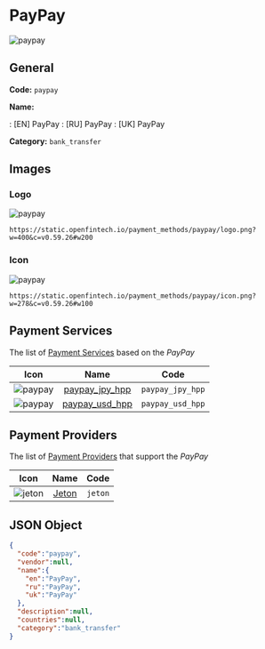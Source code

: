 
# PayPay 
![paypay](https://static.openfintech.io/payment_methods/paypay/logo.png?w=400&c=v0.59.26#w200)  

## General 
**Code:** `paypay` 
 
**Name:** 
 
:	[EN] PayPay 
:	[RU] PayPay 
:	[UK] PayPay 
 
**Category:** `bank_transfer` 
 

## Images 

### Logo 
![paypay](https://static.openfintech.io/payment_methods/paypay/logo.png?w=400&c=v0.59.26#w200)  

```
https://static.openfintech.io/payment_methods/paypay/logo.png?w=400&c=v0.59.26#w200
```  

### Icon 
![paypay](https://static.openfintech.io/payment_methods/paypay/icon.png?w=278&c=v0.59.26#w100)  

```
https://static.openfintech.io/payment_methods/paypay/icon.png?w=278&c=v0.59.26#w100
```  

## Payment Services 
 
The list of [Payment Services](/payment-services/) based on the _PayPay_ 

|Icon|Name|Code| 
|:---:|:---:|:---:| 
|![paypay](https://static.openfintech.io/payment_methods/paypay/icon.png?w=278&c=v0.59.26#w100) |[paypay_jpy_hpp](/payment-services/paypay_jpy_hpp/)|`paypay_jpy_hpp`| 
|![paypay](https://static.openfintech.io/payment_methods/paypay/icon.png?w=278&c=v0.59.26#w100) |[paypay_usd_hpp](/payment-services/paypay_usd_hpp/)|`paypay_usd_hpp`| 
 

## Payment Providers 
 
The list of [Payment Providers](/payment-providers/) that support the _PayPay_ 

|Icon|Name|Code| 
|:---:|:---:|:---:| 
|![jeton](https://static.openfintech.io/payment_providers/jeton/icon.png?w=278&c=v0.59.26#w100) |[Jeton](/payment-providers/jeton/)|`jeton`| 
 

## JSON Object 

```json
{
  "code":"paypay",
  "vendor":null,
  "name":{
    "en":"PayPay",
    "ru":"PayPay",
    "uk":"PayPay"
  },
  "description":null,
  "countries":null,
  "category":"bank_transfer"
}
```  
